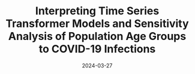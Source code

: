 ---
title: "Interpreting Time Series Transformer Models and Sensitivity Analysis of Population Age Groups to COVID-19 Infections"
collection: publications
permalink: /publication/2024-03-27
date: 2024-03-27
venue: 'AAAI&apos;24 WORKSHOP: AI FOR TIME SERIES ANALYSIS (AI4TS)'
slidesurl: 'https://github.com/UVA-MLSys/COVID-19-age-groups'
paperurl: ' https://arxiv.org/html/2401.15119v1'
citation: 'Md. Khairul Islam, Tyler Valentine, Timothy Joowon Sue, Ayush Karmacharya, Luke Neil Benham, Zhengguang Wang, Kingsley Kim, and Judy Fox.'
---